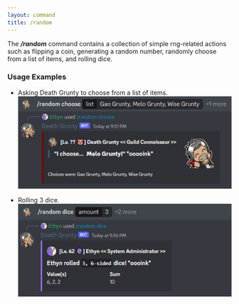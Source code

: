 ```yaml
---
layout: command
title: /random
---
```


The ***/random*** command contains a collection of simple rng-related actions such as flipping a coin, generating a random number, randomly choose from a list of items, and rolling dice.

### Usage Examples

- Asking Death Grunty to choose from a list of items.
![Asking Death Grunty to choose from a list of items.](../images/examples/random-choose.jpg)

- Rolling 3 dice.
![Rolling 3 dice.](../images/examples/random-dice.jpg)